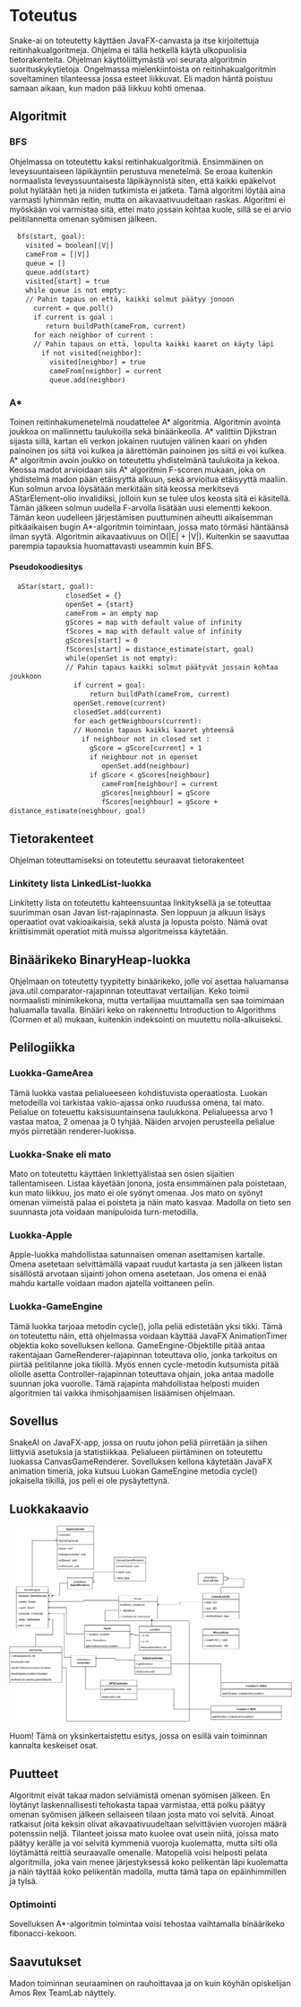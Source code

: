 # Toteutus
Snake-ai on toteutetty käyttäen JavaFX-canvasta ja itse kirjoitettuja
reitinhakualgoritmeja.
Ohjelma ei tällä hetkellä käytä ulkopuolisia tietorakenteita.
Ohjelman käyttöliittymästä voi seurata algoritmin suorituskykytietoja.
Ongelmassa mielenkiintoista on reitinhakualgoritmin soveltaminen tilanteessa
jossa esteet liikkuvat. Eli madon häntä poistuu samaan aikaan, kun madon pää
liikkuu kohti omenaa.

## Algoritmit
### BFS
Ohjelmassa on toteutettu kaksi reitinhakualgoritmiä. Ensimmäinen on
leveysuuntaiseen läpikäyntiin perustuva menetelmä. Se eroaa kuitenkin normaalista
leveyssuuntaisesta läpikäynnistä siten, että kaikki epäkelvot
polut hylätään heti ja niiden tutkimista ei jatketa. Tämä algoritmi löytää
aina varmasti lyhimmän reitin, mutta on aikavaativuudeltaan raskas. Algoritmi
ei myöskään voi varmistaa sitä, ettei mato jossain kohtaa kuole, sillä se
ei arvio pelitilannetta omenan syömisen jälkeen.

```
  bfs(start, goal):
    visited = boolean[|V|]
    cameFrom = [|V|]
    queue = []
    queue.add(start)
    visited[start] = true
    while queue is not empty:
    // Pahin tapaus on että, kaikki solmut päätyy jonoon
      current = que.poll()
      if current is goal :
         return buildPath(cameFrom, current)
      for each neighbor of current :
      // Pahin tapaus on että, lopulta kaikki kaaret on käyty läpi
        if not visited[neighbor]:
          visited[neighbor] = true
          cameFrom[neighbor] = current
          queue.add(neighbor)

```

### A*
Toinen reitinhakumenetelmä noudattelee A\* algoritmia. Algoritmin avointa
joukkoa on mallinnettu taulukoilla sekä binäärikeolla. A\* valittiin Djikstran
sijasta sillä, kartan eli verkon jokainen ruutujen välinen kaari on yhden
painoinen jos siitä voi kulkea ja äärettömän painoinen jos siitä ei voi kulkea.
A\* algoritmin avoin joukko on toteutettu yhdistelmänä taulukoita ja kekoa.
Keossa madot arvioidaan siis A\* algoritmin F-scoren mukaan, joka on yhdistelmä
madon pään etäisyyttä alkuun, sekä arvioitua etäisyyttä maaliin. Kun solmun
arvoa löysätään merkitään sitä keossa merkitsevä AStarElement-olio invalidiksi,
jolloin kun se tulee ulos keosta sitä ei käsitellä. Tämän jälkeen solmun
uudella F-arvolla lisätään uusi elementti kekoon. Tämän keon uudelleen
järjestämisen puuttuminen aiheutti aikaisemman pitkäaikaisen bugin A*-algoritmin
toimintaan, jossa mato törmäsi häntäänsä ilman syytä.
Algoritmin aikavaativuus on O(|E| + |V|). Kuitenkin se saavuttaa parempia
tapauksia huomattavasti useammin kuin BFS.
#### Pseudokoodiesitys
```
  aStar(start, goal):
              closedSet = {}
              openSet = {start}
              cameFrom = an empty map
              gScores = map with default value of infinity
              fScores = map with default value of infinity
              gScores[start] = 0
              fScores[start] = distance_estimate(start, goal)
              while(openSet is not empty):
              // Pahin tapaus kaikki solmut päätyvät jossain kohtaa joukkoon
                if current = goal:
                    return buildPath(cameFrom, current)
                openSet.remove(current)
                closedSet.add(current)
                for each getNeighbours(current):
                // Huonoin tapaus kaikki kaaret yhteensä
                  if neighbour not in closed set :
                    gScore = gScore[current] + 1
                    if neighbour not in openset
                       openSet.add(neighbour)
                    if gScore < gScores[neighbour]
                       cameFrom[neighbour] = current
                       gScores[neighbour] = gScore
                       fScores[neighbour] = gScore + distance_estimate(neighbour, goal)
```


## Tietorakenteet
Ohjelman toteuttamiseksi on toteutettu seuraavat tietorakenteet
### Linkitety lista LinkedList-luokka
Linkitetty lista on toteutettu kahteensuuntaa linkityksellä ja se toteuttaa
suurimman osan Javan list-rajapinnasta.
Sen loppuun ja alkuun lisäys operaatiot ovat vakioaikaisia, sekä alusta ja
lopusta poisto. Nämä ovat kriittisimmät operatiot mitä muissa algoritmeissa
käytetään.

## Binäärikeko BinaryHeap-luokka
Ohjelmaan on toteutetty tyypitetty binäärikeko, jolle voi asettaa haluamansa
java.util.comparator-rajapinnan toteuttavat vertailijan. Keko toimii normaalisti
minimikekona, mutta vertailijaa muuttamalla sen saa toimimaan haluamalla tavalla.
Binääri keko on rakennettu Introduction to Algorithms (Cormen et al) mukaan,
kuitenkin indeksointi on muutettu nolla-alkuiseksi.

## Pelilogiikka

### Luokka-GameArea
Tämä luokka vastaa pelialueeseen kohdistuvista operaatiosta. Luokan
metodeilla voi tarkistaa vakio-ajassa onko ruudussa omena, tai mato.
Pelialue on toteuettu kaksisuuntainsena taulukkona. Pelialueessa arvo 1 vastaa
matoa, 2 omenaa ja 0 tyhjää. Näiden arvojen perusteella pelialue myös
piirretään renderer-luokissa.

### Luokka-Snake eli mato
Mato on toteutettu käyttäen linkiettyälistaa sen osien sijaitien tallentamiseen.
Listaa käyetään jonona, josta ensimmäinen pala poistetaan, kun mato liikkuu,
jos mato ei ole syönyt omenaa. Jos mato on syönyt omenan viimeistä palaa
ei poisteta ja näin mato kasvaa. Madolla on tieto sen suunnasta jota
voidaan manipuloida turn-metodilla.

### Luokka-Apple
Apple-luokka mahdollistaa satunnaisen omenan asettamisen kartalle.
Omena asetetaan selvittämällä vapaat ruudut kartasta ja sen jälkeen listan sisällöstä
arvotaan sijainti johon omena asetetaan. Jos omena ei
enää mahdu kartalle voidaan madon ajatella voittaneen
pelin.

### Luokka-GameEngine
Tämä luokka tarjoaa metodin cycle(), jolla peliä edistetään yksi tikki.
Tämä on toteutettu näin, että ohjelmassa voidaan käyttää JavaFX AnimationTimer
objektia koko sovelluksen kellona. GameEngine-Objektille pitää antaa rakentajaan
GameRenderer-rajapinnan toteuttava olio, jonka tarkoitus on piirtää pelitilanne
joka tikillä. Myös ennen cycle-metodin kutsumista pitää oliolle asetta
Controller-rajapinnan toteuttava ohjain, joka antaa madolle suunnan
joka vuorolle. Tämä rajapinta mahdollistaa helposti muiden algoritmien tai
vaikka ihmisohjaamisen lisäämisen ohjelmaan.

## Sovellus
SnakeAI on JavaFX-app, jossa on ruutu johon peliä piirretään ja siihen
liittyviä asetuksia ja statistiikkaa. Pelialueen piirtäminen on toteutettu
luokassa CanvasGameRenderer. Sovelluksen kellona käytetään JavaFX animation
timeriä, joka kutsuu Luokan GameEngine metodia cycle() jokaisella tikillä,
jos peli ei ole pysäytettynä.

## Luokkakaavio

![kaavio](https://raw.githubusercontent.com/ViliLipo/SnakeAI/master/images/classdiagram.png)

Huom! Tämä on yksinkertaistettu esitys, jossa on esillä
vain toiminnan kannalta keskeiset osat.

## Puutteet
Algoritmit eivät takaa madon selviämistä omenan syömisen jälkeen. En löytänyt
laskennallisesti tehokasta tapaa varmistaa, että polku päätyy omenan syömisen
jälkeen sellaiseen tilaan josta mato voi selvitä. Ainoat ratkaisut
joita keksin olivat aikavaativuudeltaan selvittävien vuorojen määrä potenssiin
neljä. Tilanteet joissa mato kuolee ovat usein niitä, joissa mato päätyy
kerälle ja voi selvitä kymmeniä vuoroja kuolematta, mutta silti olla löytämättä
reittiä seuraavalle omenalle.
Matopeliä voisi helposti pelata algoritmilla, joka vain menee
järjestyksessä koko pelikentän läpi kuolematta ja näin täyttää koko
pelikentän madolla, mutta tämä tapa on epäinhimmillen ja tylsä.
### Optimointi
Sovelluksen A\*-algoritmin toimintaa voisi tehostaa
vaihtamalla binäärikeko fibonacci-kekoon.

## Saavutukset
Madon toiminnan seuraaminen on rauhoittavaa ja on kuin
köyhän opiskelijan Amos Rex TeamLab näyttely.
